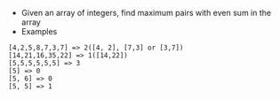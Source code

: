  * Given an array of integers, find maximum pairs with even sum in the array
 * Examples
```
[4,2,5,8,7,3,7] => 2([4, 2], [7,3] or [3,7])
[14,21,16,35,22] => 1([14,22])
[5,5,5,5,5,5] => 3
[5] => 0
[5, 6] => 0
[5, 5] => 1
```
